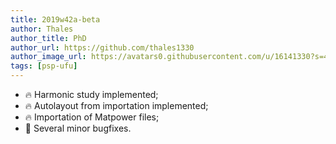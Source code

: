 ```yaml
---
title: 2019w42a-beta
author: Thales
author_title: PhD
author_url: https://github.com/thales1330
author_image_url: https://avatars0.githubusercontent.com/u/16141330?s=460&v=4
tags: [psp-ufu]
---
```


- 🔥 Harmonic study implemented;
- 🔥 Autolayout from importation implemented;
- 🔥 Importation of Matpower files;
- 🐛 Several minor bugfixes.